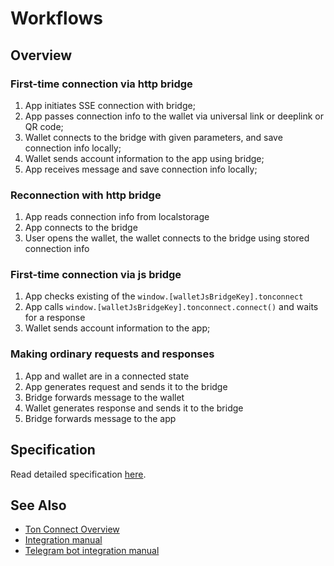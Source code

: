 # Workflows

## Overview

### First-time connection via http bridge

1. App initiates SSE connection with bridge;
2. App passes connection info to the wallet via universal link or deeplink or QR code;
3. Wallet connects to the bridge with given parameters, and save connection info locally;
4. Wallet sends account information to the app using bridge;
5. App receives message and save connection info locally;

### Reconnection with http bridge

1. App reads connection info from localstorage
2. App connects to the bridge
3. User opens the wallet, the wallet connects to the bridge using stored connection info

### First-time connection via js bridge

1. App checks existing of the `window.[walletJsBridgeKey].tonconnect`
2. App calls `window.[walletJsBridgeKey].tonconnect.connect()` and waits for a response
3. Wallet sends account information to the app;

### Making ordinary requests and responses

1. App and wallet are in a connected state
2. App generates request and sends it to the bridge
3. Bridge forwards message to the wallet
4. Wallet generates response and sends it to the bridge
5. Bridge forwards message to the app

## Specification

Read detailed specification [here](https://github.com/ton-blockchain/ton-connect/blob/main/workflows.md#details).

## See Also

- [Ton Connect Overview](/dapps/ton-connect/)
- [Integration manual](/develop/dapps/ton-connect/integration)
- [Telegram bot integration manual](/develop/dapps/ton-connect/tg-bot-integration)
